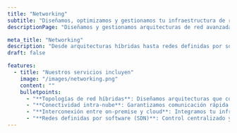 ```yaml
---
title: "Networking"
subtitle: "Diseñamos, optimizamos y gestionamos tu infraestructura de red"
descriptionPage: "Diseñamos y gestionamos arquitecturas de red avanzadas: desde entornos locales hasta la nube, incluyendo entornos multi-nube e híbridos. Nuestras soluciones garantizan una comunicación segura y fluida a través de conectividad intra-nube, redes definidas por software e integraciones híbridas."

meta_title: "Networking"
description: "Desde arquitecturas híbridas hasta redes definidas por software, creamos infraestructuras de red seguras y eficientes adaptadas a tu entorno."
draft: false

features:
  - title: "Nuestros servicios incluyen"
    image: "/images/networking.png"
    content: ""
    bulletpoints:
      - "**Topologías de red híbridas**: Diseñamos arquitecturas que conectan sistemas locales con una o varias nubes de forma segura y eficiente."
      - "**Conectividad intra-nube**: Garantizamos comunicación rápida y segura entre servicios distribuidos en distintas zonas o regiones de la nube."
      - "**Interconexión entre on-premise y cloud**: Integramos tu infraestructura actual con nubes públicas y privadas sin fricciones."
      - "**Redes definidas por software (SDN)**: Control centralizado y programable de tu red para mejorar la flexibilidad, escalabilidad y automatización."
---
```

